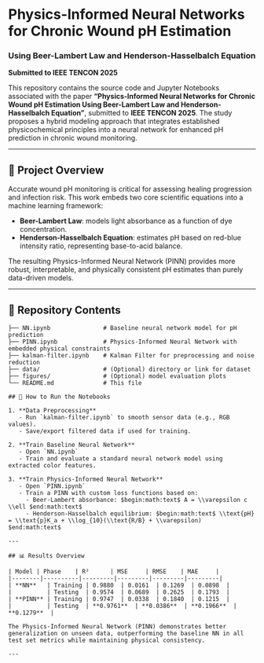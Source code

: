 # Physics-Informed Neural Networks for Chronic Wound pH Estimation  
### Using Beer-Lambert Law and Henderson-Hasselbalch Equation  
**Submitted to IEEE TENCON 2025**

This repository contains the source code and Jupyter Notebooks associated with the paper **“Physics-Informed Neural Networks for Chronic Wound pH Estimation Using Beer-Lambert Law and Henderson-Hasselbalch Equation”**, submitted to **IEEE TENCON 2025**. The study proposes a hybrid modeling approach that integrates established physicochemical principles into a neural network for enhanced pH prediction in chronic wound monitoring.

---

## 🧪 Project Overview

Accurate wound pH monitoring is critical for assessing healing progression and infection risk. This work embeds two core scientific equations into a machine learning framework:

- **Beer-Lambert Law**: models light absorbance as a function of dye concentration.
- **Henderson-Hasselbalch Equation**: estimates pH based on red-blue intensity ratio, representing base-to-acid balance.

The resulting Physics-Informed Neural Network (PINN) provides more robust, interpretable, and physically consistent pH estimates than purely data-driven models.

---

## 📂 Repository Contents

```
├── NN.ipynb               # Baseline neural network model for pH prediction
├── PINN.ipynb             # Physics-Informed Neural Network with embedded physical constraints
├── kalman-filter.ipynb    # Kalman Filter for preprocessing and noise reduction
├── data/                  # (Optional) directory or link for dataset
├── figures/               # (Optional) model evaluation plots
└── README.md              # This file

## 🚀 How to Run the Notebooks

1. **Data Preprocessing** 
   - Run `kalman-filter.ipynb` to smooth sensor data (e.g., RGB values).
   - Save/export filtered data if used for training.

2. **Train Baseline Neural Network**
   - Open `NN.ipynb`
   - Train and evaluate a standard neural network model using extracted color features.

3. **Train Physics-Informed Neural Network**
   - Open `PINN.ipynb`
   - Train a PINN with custom loss functions based on:
     - Beer-Lambert absorbance: $begin:math:text$ A = \\varepsilon c \\ell $end:math:text$
     - Henderson-Hasselbalch equilibrium: $begin:math:text$ \\text{pH} = \\text{p}K_a + \\log_{10}(\\text{R/B} + \\varepsilon) $end:math:text$

---

## 📊 Results Overview

| Model | Phase    | R²      | MSE     | RMSE    | MAE     |
|--------|----------|---------|---------|---------|---------|
| **NN**   | Training | 0.9880  | 0.0161  | 0.1269  | 0.0898  |
|          | Testing  | 0.9574  | 0.0689  | 0.2625  | 0.1793  |
| **PINN** | Training | 0.9747  | 0.0338  | 0.1840  | 0.1215  |
|          | Testing  | **0.9761**  | **0.0386**  | **0.1966**  | **0.1279**  |

The Physics-Informed Neural Network (PINN) demonstrates better generalization on unseen data, outperforming the baseline NN in all test set metrics while maintaining physical consistency.

---
